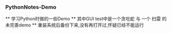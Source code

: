### PythonNotes-Demo
** 学习Python时做的一些Demo
** 其中GUI test中是一个贪吃蛇 与 一个 扫雷 的未完善demo
** 重装系统后备份下来,没有再打开过,怀疑已经不能运行
